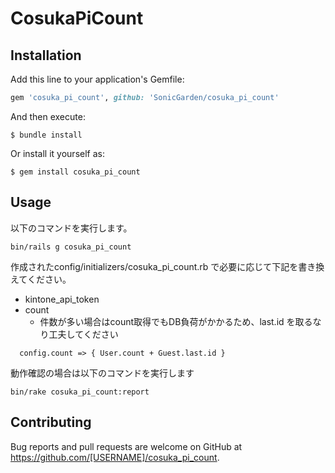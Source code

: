 # CosukaPiCount

## Installation

Add this line to your application's Gemfile:

```ruby
gem 'cosuka_pi_count', github: 'SonicGarden/cosuka_pi_count'
```

And then execute:

    $ bundle install

Or install it yourself as:

    $ gem install cosuka_pi_count

## Usage

以下のコマンドを実行します。

    bin/rails g cosuka_pi_count

作成されたconfig/initializers/cosuka_pi_count.rb で必要に応じて下記を書き換えてください。

* kintone_api_token
* count
  * 件数が多い場合はcount取得でもDB負荷がかかるため、last.id を取るなり工夫してください
```
  config.count => { User.count + Guest.last.id }
```

動作確認の場合は以下のコマンドを実行します

    bin/rake cosuka_pi_count:report

## Contributing

Bug reports and pull requests are welcome on GitHub at https://github.com/[USERNAME]/cosuka_pi_count.

